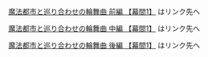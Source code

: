 [ 魔法都市と巡り合わせの輪舞曲 前編 【幕間1】](../PathToStahl/10_魔法都市と巡り合わせの輪舞曲_前.md) はリンク先へ  

[ 魔法都市と巡り合わせの輪舞曲 中編 【幕間1】](../PathToStahl/11_魔法都市と巡り合わせの輪舞曲_中.md) はリンク先へ  

[ 魔法都市と巡り合わせの輪舞曲 後編 【幕間1】](../PathToStahl/12_魔法都市と巡り合わせの燐舞曲_後.md) はリンク先へ  

